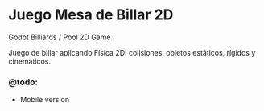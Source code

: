 # Juego Mesa de Billar 2D
Godot Billiards / Pool 2D Game

Juego de billar aplicando Física 2D: colisiones, objetos estáticos, rígidos y cinemáticos.

### @todo:
 - Mobile version
